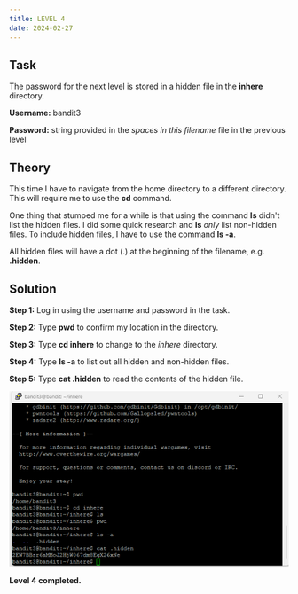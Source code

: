 ```yaml
---
title: LEVEL 4
date: 2024-02-27
---
```


## Task
The password for the next level is stored in a hidden file in the **inhere** directory.

**Username:** bandit3

**Password:** string provided in the *spaces in this filename* file in the previous level

## Theory
This time I have to navigate from the home directory to a different directory. This will require me to use the **cd** command.

One thing that stumped me for a while is that using the command **ls** didn't list the hidden files. I did some quick research and **ls** *only* list non-hidden files. To include hidden files, I have to use the command **ls -a**. 

All hidden files will have a dot (.) at the beginning of the filename, e.g. **.hidden**. 

## Solution
**Step 1:** Log in using the username and password in the task.

**Step 2:** Type **pwd** to confirm my location in the directory.

**Step 3:** Type **cd inhere** to change to the *inhere* directory.

**Step 4:** Type **ls -a** to list out all hidden and non-hidden files.

**Step 5:** Type **cat .hidden** to read the contents of the hidden file.

![level4completed](https://raw.githubusercontent.com/zeroinfiniti/bandit-wargames/main/_docs/assets/images/level4completed.png)

**Level 4 completed.**
